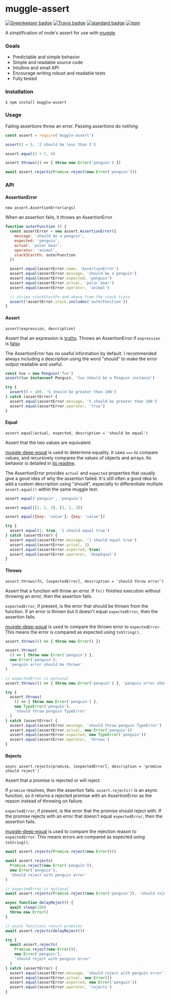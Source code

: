 # muggle-assert

[![Greenkeeper badge](https://badges.greenkeeper.io/KayleePop/muggle-assert.svg)](https://greenkeeper.io/)
[![Travis badge](https://travis-ci.org/KayleePop/muggle-assert.svg?branch=master)](https://travis-ci.org/KayleePop/muggle-assert)
[![standard badge](https://img.shields.io/badge/code_style-standard-brightgreen.svg)](https://standardjs.com)
[![npm](https://img.shields.io/npm/v/muggle-assert.svg)](https://www.npmjs.com/package/muggle-assert)

A simplification of node's assert for use with [muggle](https://github.com/kayleepop/muggle)

### Goals
- Predictable and simple behavior
- Simple and readable source code
- Intuitive and small API
- Encourage writing robust and readable tests
- Fully tested

### Installation
`$ npm install muggle-assert`

### Usage
Failing assertions throw an error. Passing assertions do nothing.

```js
const assert = require('muggle-assert')

assert(2 < 5, '2 should be less than 5')

assert.equal(2 + 2, 4)

assert.throws(() => { throw new Error('penguin') })

await assert.rejects(Promise.reject(new Error('penguin')))
```

### API

#### AssertionError

`new assert.AssertionError(args)`

When an assertion fails, it throws an AssertionError

```js
function outerFunction () {
  const assertError = new assert.AssertionError({
    message: 'should be a penguin',
    expected: 'penguin',
    actual: 'polar bear',
    operator: 'animal',
    stackStartFn: outerFunction
  })

  assert.equal(assertError.name, 'AssertionError')
  assert.equal(assertError.message, 'should be a penguin')
  assert.equal(assertError.expected, 'penguin')
  assert.equal(assertError.actual, 'polar bear')
  assert.equal(assertError.operator, 'animal')

  // strips stackStartFn and above from the stack trace
  assert(!assertError.stack.includes('outerFunction'))
}
```

#### Assert

`assert(expression, description)`

Assert that an expression is [truthy](https://developer.mozilla.org/en-US/docs/Glossary/Truthy). Throws an AssertionError if `expression` is [falsy](https://developer.mozilla.org/en-US/docs/Glossary/Falsy).

The AssertionError has no useful information by default. I recommended always including a description using the word "should" to make the error output readable and useful.

``` js
const tux = new Penguin('Tux')
assert(tux instanceof Penguin, 'tux should be a Penguin instance')

try {
  assert(5 > 100, '5 should be greater than 100')
} catch (assertError) {
  assert.equal(assertError.message, '5 should be greater than 100')
  assert.equal(assertError.operator, 'true')
}
```

#### Equal

`assert.equal(actual, expected, description = 'should be equal')`

Assert that the two values are equivalent.

[muggle-deep-equal](https://github.com/kayleepop/muggle-deep-equal) is used to determine equality. It uses `===` to compare values, and recursively compares the values of objects and arrays. Its behavior is detailed in [its readme](https://github.com/kayleepop/muggle-deep-equal#readme).

The AssertionError provides `actual` and `expected` properties that usually give a good idea of why the assertion failed. It's still often a good idea to add a custom description using "should", especially  to differentiate multiple `assert.equal()` within the same muggle test.

```js
assert.equal('penguin', 'penguin')

assert.equal([1, 2, 3], [1, 2, 3])

assert.equal({key: 'value'}, {key: 'value'})

try {
  assert.equal(1, true, '1 should equal true')
} catch (assertError) {
  assert.equal(assertError.message, '1 should equal true')
  assert.equal(assertError.actual, 1)
  assert.equal(assertError.expected, true)
  assert.equal(assertError.operator, 'deepEqual')
}
```

#### Throws

`assert.throws(fn, [expectedError], description = 'should throw error')`

Assert that a function will throw an error. If `fn()` finishes execution without throwing an error, then the assertion fails.

`expectedError`, if present, is the error that should be thrown from the function. If an error is thrown but it doesn't equal `expectedError`, then the assertion fails.

[muggle-deep-equal](https://github.com/kayleepop/muggle-deep-equal) is used to compare the thrown error to `expectedError`. This means the error is compared as expected using `toString()`.

```js
assert.throws(() => { throw new Error() })

assert.throws(
  () => { throw new Error('penguin') },
  new Error('penguin'),
  'penguin error should be thrown'
)

// expectedError is optional
assert.throws(() => { throw new Error('penguin') }, 'penguin error should be thrown')

try {
  assert.throws(
    () => { throw new Error('penguin') },
    new TypeError('penguin'),
    'should throw penguin TypeError'
  )
} catch (assertError) {
  assert.equal(assertError.message, 'should throw penguin TypeError')
  assert.equal(assertError.actual, new Error('penguin'))
  assert.equal(assertError.expected, new TypeError('penguin'))
  assert.equal(assertError.operator, 'throws')
}
```

#### Rejects

`async assert.rejects(promise, [expectedError], description = 'promise should reject')`

Assert that a promise is rejected or will reject.

If `promise` resolves, then the assertion fails. `assert.rejects()` is an async function, so it returns a rejected promise with an AssertionError as the reason instead of throwing on failure.

`expectedError`, if present, is the error that the promise should reject with. If the promise rejects with an error that doesn't equal `expectedError`, then the assertion fails.

[muggle-deep-equal](https://github.com/kayleepop/muggle-deep-equal) is used to compare the rejection reason to `expectedError`. This means errors are compared as expected using `toString()`.

```js
await assert.rejects(Promise.reject(new Error()))

await assert.rejects(
  Promise.reject(new Error('penguin')),
  new Error('penguin'),
  'should reject with penguin error'
)

// expectedError is optional
await assert.rejects(Promise.reject(new Error('penguin')), 'should reject with penguin error')

async function delayReject() {
  await sleep(100)
  throw new Error()
}

// async functions return promises
await assert.rejects(delayReject())

try {
  await assert.rejects(
    Promise.reject(new Error()),
    new Error('penguin'),
    'should reject with penguin error'
  )
} catch (assertError) {
  assert.equal(assertError.message, 'should reject with penguin error')
  assert.equal(assertError.actual, new Error())
  assert.equal(assertError.expected, new Error('penguin'))
  assert.equal(assertError.operator, 'rejects')
}
```
